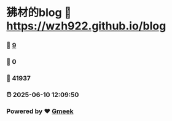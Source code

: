 # 狒材的blog :link: https://wzh922.github.io/blog 
### :page_facing_up: [9](https://wzh922.github.io/blog/tag.html) 
### :speech_balloon: 0 
### :hibiscus: 41937 
### :alarm_clock: 2025-06-10 12:09:50 
### Powered by :heart: [Gmeek](https://github.com/Meekdai/Gmeek)
